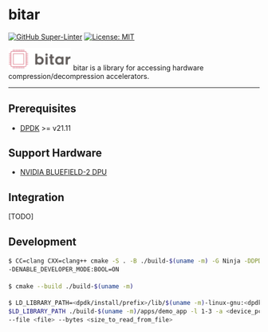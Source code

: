 # bitar

[![GitHub Super-Linter](https://github.com/ljishen/bitar/workflows/Lint%20Code%20Base/badge.svg)](https://github.com/marketplace/actions/super-linter)
[![License: MIT](https://img.shields.io/badge/License-MIT-blue.svg)](LICENSE)

<!-- markdownlint-disable-next-line no-inline-html -->
<img src="assets/logo.png" width="25%">
bitar is a library for accessing hardware compression/decompression accelerators.

---

## Prerequisites

- [DPDK](https://github.com/DPDK/dpdk) >= v21.11

## Support Hardware

- [NVIDIA BLUEFIELD-2 DPU](https://www.nvidia.com/content/dam/en-zz/Solutions/Data-Center/documents/datasheet-nvidia-bluefield-2-dpu.pdf)

## Integration

[TODO]

## Development

```bash
$ CC=clang CXX=clang++ cmake -S . -B ./build-$(uname -m) -G Ninja -DDPDK_ROOT=<dpdk/install/prefix> \
-DENABLE_DEVELOPER_MODE:BOOL=ON

$ cmake --build ./build-$(uname -m)

$ LD_LIBRARY_PATH=<dpdk/install/prefix>/lib/$(uname -m)-linux-gnu:<dpdk/install/prefix>/lib64:\
$LD_LIBRARY_PATH ./build-$(uname -m)/apps/demo_app -l 1-3 -a <device_pci_id>,class=compress -- \
--file <file> --bytes <size_to_read_from_file>
```
